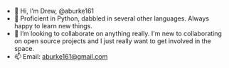 - 👋 Hi, I’m Drew, @aburke161
- 🌱 Proficient in Python, dabbled in several other languages. Always happy to learn new things.
- 💞️ I’m looking to collaborate on anything really. I'm new to collaborating on open source projects and I just really want to get involved in the space.
- 📫 Email: aburke161@gmail.com

<!---
aburke161/aburke161 is a ✨ special ✨ repository because its `README.md` (this file) appears on your GitHub profile.
You can click the Preview link to take a look at your changes.
--->
